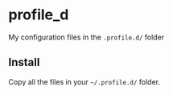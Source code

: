 # profile_d
My configuration files in the `.profile.d/` folder

## Install
Copy all the files in your `~/.profile.d/` folder.
